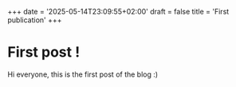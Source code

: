 +++
date = '2025-05-14T23:09:55+02:00'
draft = false
title = 'First publication'
+++


# First post !
Hi everyone, this is the first post of the blog :)
